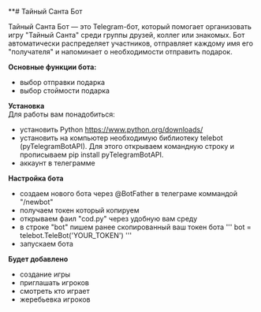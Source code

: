 **# Тайный Санта Бот

Тайный Санта Бот — это Telegram-бот, который помогает организовать игру "Тайный Санта" среди группы друзей, коллег или знакомых. Бот автоматически распределяет участников, отправляет каждому имя его "получателя" и напоминает о необходимости отправить подарок.

**Основные функции бота:**
- выбор отправки подарка
- выбор стоймости подарка

**Установка**  
Для работы вам понадобиться:
- установить Python https://www.python.org/downloads/
- установить на компьютер необходимую библиотеку telebot (pyTelegramBotAPI). Для этого открываем командную строку и прописываем pip install pyTelegramBotAPI.
- аккаунт в телеграмме

**Настройка бота**
- создаем нового бота через @BotFather в телеграме коммандой "/newbot"
- получаем токен который копируем
- открываем фаил "cod.py" через удобную вам среду
- в строке "bot" пишем ранее скопированный ваш токен бота
'''
bot = telebot.TeleBot('YOUR_TOKEN')
'''
- запускаем бота

**Будет добавлено**
- создание игры
- приглашать игроков
- смотреть кто играет
- жеребьевка игроков
